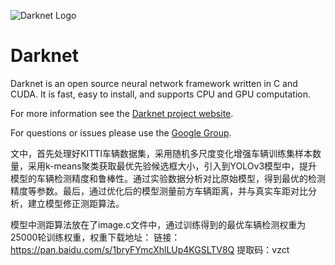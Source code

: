 ![Darknet Logo](http://pjreddie.com/media/files/darknet-black-small.png)

# Darknet #
Darknet is an open source neural network framework written in C and CUDA. It is fast, easy to install, and supports CPU and GPU computation.

For more information see the [Darknet project website](http://pjreddie.com/darknet).

For questions or issues please use the [Google Group](https://groups.google.com/forum/#!forum/darknet).


文中，首先处理好KITTI车辆数据集，采用随机多尺度变化增强车辆训练集样本数量，采用k-means聚类获取最优先验候选框大小，引入到YOLOv3模型中，提升模型的车辆检测精度和鲁棒性。通过实验数据分析对比原始模型，得到最优的检测精度等参数。最后，通过优化后的模型测量前方车辆距离，并与真实车距对比分析，建立模型修正测距算法。

模型中测距算法放在了image.c文件中，通过训练得到的最优车辆检测权重为25000轮训练权重，权重下载地址：
链接：https://pan.baidu.com/s/1bryFYmcXhlLUp4KGSLTV8Q 
提取码：vzct 

